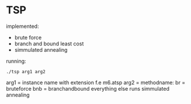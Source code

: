 # TSP

implemented:
- brute force <br>
- branch and bound least cost <br>
- simmulated annealing <br>

running: 
```console
./tsp arg1 arg2
```

arg1 = instance name with extension f.e m6.atsp
arg2 = methodname:
br = bruteforce
bnb = branchandbound
everything else runs simmulated annealing
